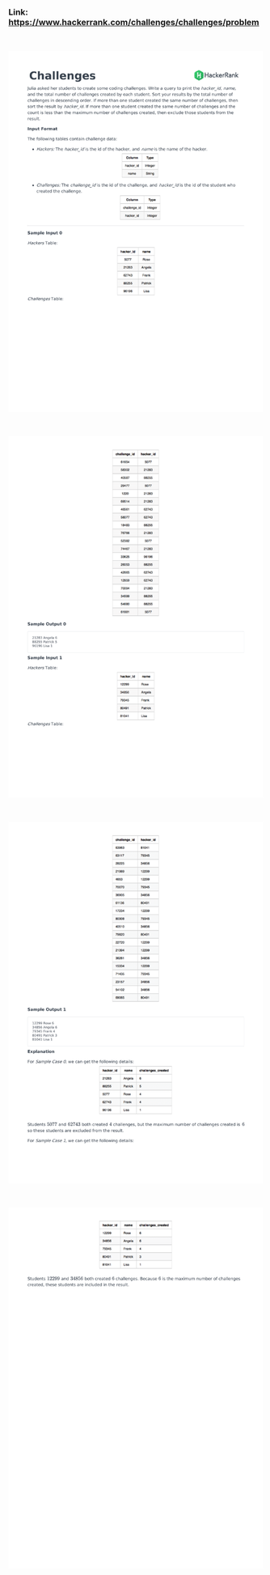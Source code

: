 ### Link: https://www.hackerrank.com/challenges/challenges/problem

&nbsp;

![](challenges-English-1.png)

&nbsp;

![](challenges-English-2.png)

&nbsp;

![](challenges-English-3.png)

&nbsp;

![](challenges-English-4.png)
